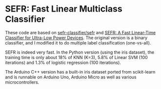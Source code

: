 # SEFR: Fast Linear Multiclass Classifier

These code are based on [sefr-classifier/sefr](https://github.com/sefr-classifier/sefr) and [SEFR: A Fast Linear-Time Classifier for Ultra-Low Power Devices](https://arxiv.org/abs/2006.04620). The original version is a binary classifier, and I modified it to do multiple label classification (one-vs-all).

SEFR is indeed very fast. In the Python version (using the iris dataset), the training time is only about 18% of KNN (K=3), 5.8% of Linear SVM (100 iterations) and 1.3% of logistic regression (100 iterations).

The Arduino C++ version has a built-in iris dataset ported from scikit-learn and is runnable on Arduino Uno, Arduino Micro as well as various microcontrollers.
